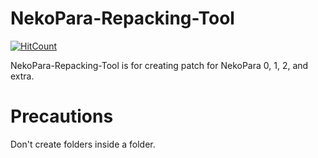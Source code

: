 # NekoPara-Repacking-Tool
[![HitCount](http://hits.dwyl.com/ChangJoEconomy-S/NekoPara-Repacking-Tool.svg)](http://hits.dwyl.com/ChangJoEconomy-S/NekoPara-Repacking-Tool)

NekoPara-Repacking-Tool is for creating patch for NekoPara 0, 1, 2, and extra.

Precautions
===========
Don't create folders inside a folder.
